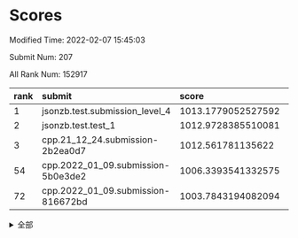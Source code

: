 # Scores

Modified Time: 2022-02-07 15:45:03

Submit Num: 207

All Rank Num: 152917

| rank |               submit               |       score        |       sigma        | pk_num |
| :--- | :--------------------------------- | :----------------- | :----------------- | :----- |
| 1    | jsonzb.test.submission_level_4     | 1013.1779052527592 | 0.7897560630388099 | 2952   |
| 2    | jsonzb.test.test_1                 | 1012.9728385510081 | 0.8280883961699932 | 2957   |
| 3    | cpp.21_12_24.submission-2b2ea0d7   | 1012.561781135622  | 0.7831895137703518 | 2951   |
| 54   | cpp.2022_01_09.submission-5b0e3de2 | 1006.3393541332575 | 0.7234850791479772 | 2953   |
| 72   | cpp.2022_01_09.submission-816672bd | 1003.7843194082094 | 0.7216190543629055 | 2956   |


<details>
<summary>全部</summary>

| rank |                 submit                 |       score        |       sigma        | pk_num |
| :--- | :------------------------------------- | :----------------- | :----------------- | :----- |
| 1    | jsonzb.test.submission_level_4         | 1013.1779052527592 | 0.7897560630388099 | 2952   |
| 2    | jsonzb.test.test_1                     | 1012.9728385510081 | 0.8280883961699932 | 2957   |
| 3    | cpp.21_12_24.submission-2b2ea0d7       | 1012.561781135622  | 0.7831895137703518 | 2951   |
| 4    | gobigger.level_3.submission_level_3_18 | 1012.0801826442627 | 0.7804022727908827 | 2955   |
| 5    | gobigger.level_3.submission_level_3_25 | 1011.2842985418546 | 0.7755640554462564 | 2953   |
| 6    | gobigger.level_3.submission_level_3_44 | 1010.902831542924  | 0.7647963203854229 | 2953   |
| 7    | gobigger.level_3.submission_level_3_30 | 1010.9024079320504 | 0.7940702885356032 | 2955   |
| 8    | gobigger.level_3.submission_level_3_5  | 1010.5123850150369 | 0.7541495678049595 | 2953   |
| 9    | gobigger.level_3.submission_level_3_34 | 1010.5023237474716 | 0.7676177632725445 | 2958   |
| 10   | gobigger.level_3.submission_level_3_36 | 1010.3295688812173 | 0.7605442079431478 | 2955   |
| 11   | gobigger.level_3.submission_level_3_33 | 1010.2563581272386 | 0.7500387354324429 | 2958   |
| 12   | gobigger.level_3.submission_level_3_14 | 1010.2364912163738 | 0.7533414246902791 | 2957   |
| 13   | gobigger.level_3.submission_level_3_45 | 1010.229416183397  | 0.7662235864982041 | 2953   |
| 14   | gobigger.level_3.submission_level_3_8  | 1010.1923158571536 | 0.7686641074404337 | 2952   |
| 15   | gobigger.level_3.submission_level_3_29 | 1010.1686493477013 | 0.7587273330177727 | 2952   |
| 16   | gobigger.level_3.submission_level_3_19 | 1010.1603716325419 | 0.7742891386620473 | 2960   |
| 17   | gobigger.level_3.submission_level_3_16 | 1010.1069068899251 | 0.7382302592209418 | 2959   |
| 18   | gobigger.level_3.submission_level_3_43 | 1010.0844372330517 | 0.749491759604643  | 2956   |
| 19   | gobigger.level_3.submission_level_3_39 | 1009.9842806877685 | 0.7733656024713611 | 2952   |
| 20   | gobigger.level_3.submission_level_3_42 | 1009.9573940987495 | 0.7368936220463094 | 2953   |
| 21   | gobigger.level_3.submission_level_3_20 | 1009.9479333498919 | 0.7546733776900166 | 2956   |
| 22   | gobigger.level_3.submission_level_3_1  | 1009.9464054794513 | 0.7479573612472488 | 2952   |
| 23   | gobigger.level_3.submission_level_3_11 | 1009.928467123915  | 0.7793235882359034 | 2957   |
| 24   | gobigger.level_3.submission_level_3_35 | 1009.9136229984002 | 0.7635816523946242 | 2954   |
| 25   | gobigger.level_3.submission_level_3_37 | 1009.8790235367579 | 0.7511734923655482 | 2957   |
| 26   | gobigger.level_3.submission_level_3_15 | 1009.8509413806561 | 0.758534703013706  | 2956   |
| 27   | gobigger.level_3.submission_level_3_7  | 1009.8201789291753 | 0.7647817913032442 | 2954   |
| 28   | gobigger.level_3.submission_level_3_32 | 1009.7843732186246 | 0.7620085204047738 | 2953   |
| 29   | gobigger.level_3.submission_level_3_46 | 1009.7597144119612 | 0.752179441507212  | 2949   |
| 30   | gobigger.level_3.submission_level_3_10 | 1009.7140608510192 | 0.739806949094528  | 2955   |
| 31   | gobigger.level_3.submission_level_3_48 | 1009.5800836161873 | 0.7698991207631007 | 2955   |
| 32   | gobigger.level_3.submission_level_3_27 | 1009.5496193169386 | 0.7435603150140309 | 2954   |
| 33   | gobigger.level_3.submission_level_3_9  | 1009.5439838130314 | 0.7352455478354785 | 2951   |
| 34   | gobigger.level_3.submission_level_3_13 | 1009.5271195584169 | 0.7345919249346565 | 2956   |
| 35   | gobigger.level_3.submission_level_3_4  | 1009.5154727474926 | 0.7515533255715232 | 2957   |
| 36   | gobigger.level_3.submission_level_3_26 | 1009.4856510184219 | 0.7586529516663979 | 2959   |
| 37   | gobigger.level_3.submission_level_3_23 | 1009.4334052926698 | 0.7617923164700791 | 2953   |
| 38   | gobigger.level_3.submission_level_3_6  | 1009.3952067592703 | 0.7355646708112498 | 2959   |
| 39   | gobigger.level_3.submission_level_3_22 | 1009.3701161257444 | 0.7818197763658264 | 2958   |
| 40   | gobigger.level_3.submission_level_3_24 | 1009.3473266498092 | 0.7618360096607388 | 2950   |
| 41   | gobigger.level_3.submission_level_3_17 | 1009.3451134744566 | 0.7395707622583938 | 2952   |
| 42   | gobigger.level_3.submission_level_3_2  | 1009.3108914399344 | 0.7531740701154682 | 2952   |
| 43   | gobigger.level_3.submission_level_3_31 | 1009.3093029312981 | 0.788340417783763  | 2953   |
| 44   | gobigger.level_3.submission_level_3_21 | 1009.0820069138894 | 0.7431174838574938 | 2961   |
| 45   | gobigger.level_3.submission_level_3_40 | 1009.0658047915101 | 0.749566863971038  | 2958   |
| 46   | gobigger.level_3.submission_level_3_3  | 1009.036151013848  | 0.7512515270514688 | 2951   |
| 47   | gobigger.level_3.submission_level_3_38 | 1008.9714066448446 | 0.766270117726275  | 2956   |
| 48   | gobigger.level_3.submission_level_3_49 | 1008.9150419693619 | 0.7483300107492843 | 2954   |
| 49   | gobigger.level_3.submission_level_3_47 | 1008.7321820166177 | 0.7528246486225071 | 2951   |
| 50   | gobigger.level_3.submission_level_3_41 | 1008.713228364929  | 0.7431595521506136 | 2955   |
| 51   | gobigger.level_3.submission_level_3_12 | 1008.6103816177998 | 0.7383318798816686 | 2962   |
| 52   | gobigger.level_3.submission_level_3_0  | 1008.5352997887131 | 0.7343221062422106 | 2955   |
| 53   | gobigger.level_3.submission_level_3_28 | 1008.4749079086106 | 0.7329173631397382 | 2960   |
| 54   | cpp.2022_01_09.submission-5b0e3de2     | 1006.3393541332575 | 0.7234850791479772 | 2953   |
| 55   | gobigger.level_1.submission_level_1_11 | 1004.6521957613011 | 0.7212110135816238 | 2962   |
| 56   | gobigger.level_1.submission_level_1_19 | 1004.6272247154012 | 0.7290474746730325 | 2953   |
| 57   | gobigger.level_1.submission_level_1_12 | 1004.435877791828  | 0.7229947592030684 | 2954   |
| 58   | gobigger.level_1.submission_level_1_21 | 1004.3749777522617 | 0.7188414796146362 | 2959   |
| 59   | gobigger.level_1.submission_level_1_38 | 1004.2528557828165 | 0.7334124929752943 | 2952   |
| 60   | gobigger.level_1.submission_level_1_1  | 1004.2164607770806 | 0.7218110724718926 | 2955   |
| 61   | gobigger.level_1.submission_level_1_44 | 1004.1985887489694 | 0.7113873959217054 | 2958   |
| 62   | gobigger.level_1.submission_level_1_29 | 1004.1596177890384 | 0.7185021262118305 | 2954   |
| 63   | gobigger.level_1.submission_level_1_13 | 1004.115944917647  | 0.7006763697443331 | 2952   |
| 64   | gobigger.level_1.submission_level_1_39 | 1004.0465679004104 | 0.716801460726779  | 2954   |
| 65   | gobigger.level_1.submission_level_1_8  | 1004.0304051061487 | 0.7014741244038426 | 2958   |
| 66   | gobigger.level_1.submission_level_1_14 | 1004.0002722716171 | 0.7217297188984652 | 2954   |
| 67   | gobigger.level_1.submission_level_1_15 | 1003.9350198456627 | 0.718213372402842  | 2951   |
| 68   | gobigger.level_1.submission_level_1_34 | 1003.9329350824065 | 0.7071475408620056 | 2952   |
| 69   | gobigger.level_1.submission_level_1_25 | 1003.8959469687002 | 0.7154070649969347 | 2952   |
| 70   | gobigger.level_1.submission_level_1_35 | 1003.830433139559  | 0.7172816034855156 | 2956   |
| 71   | gobigger.level_1.submission_level_1_2  | 1003.8120674803221 | 0.728813664898157  | 2958   |
| 72   | cpp.2022_01_09.submission-816672bd     | 1003.7843194082094 | 0.7216190543629055 | 2956   |
| 73   | gobigger.level_1.submission_level_1_37 | 1003.7695938576289 | 0.7197524964381584 | 2957   |
| 74   | gobigger.level_1.submission_level_1_33 | 1003.723306486129  | 0.7171310030781722 | 2955   |
| 75   | gobigger.level_1.submission_level_1_23 | 1003.7212773549658 | 0.7146004495925422 | 2948   |
| 76   | gobigger.level_1.submission_level_1_26 | 1003.705137291087  | 0.716771610081067  | 2953   |
| 77   | gobigger.level_1.submission_level_1_16 | 1003.6788639678517 | 0.7162359920358456 | 2960   |
| 78   | gobigger.level_1.submission_level_1_48 | 1003.5903517077096 | 0.7059699453367747 | 2957   |
| 79   | gobigger.level_1.submission_level_1_42 | 1003.5806504012581 | 0.7168855335497367 | 2955   |
| 80   | gobigger.level_1.submission_level_1_0  | 1003.5556217167887 | 0.7238054456916634 | 2957   |
| 81   | gobigger.level_1.submission_level_1_9  | 1003.5086029311547 | 0.7144865201026152 | 2953   |
| 82   | gobigger.level_1.submission_level_1_17 | 1003.4128106532828 | 0.7154718705596477 | 2952   |
| 83   | gobigger.level_1.submission_level_1_30 | 1003.2698499973499 | 0.72506460988994   | 2957   |
| 84   | gobigger.level_1.submission_level_1_46 | 1003.2156377116631 | 0.7140295104461839 | 2954   |
| 85   | gobigger.level_1.submission_level_1_18 | 1003.1817232623948 | 0.7138301548225011 | 2955   |
| 86   | gobigger.level_1.submission_level_1_7  | 1003.1265798380932 | 0.7218712143421911 | 2960   |
| 87   | gobigger.level_1.submission_level_1_3  | 1003.0705907411636 | 0.7173606270616474 | 2955   |
| 88   | gobigger.level_1.submission_level_1_49 | 1003.0688891375402 | 0.7177367143919475 | 2947   |
| 89   | gobigger.level_1.submission_level_1_47 | 1003.0134202726911 | 0.7105666971305139 | 2956   |
| 90   | gobigger.level_1.submission_level_1_41 | 1002.9272265158189 | 0.7106404045765222 | 2955   |
| 91   | gobigger.level_1.submission_level_1_40 | 1002.9092706237855 | 0.706129369953894  | 2951   |
| 92   | gobigger.level_1.submission_level_1_24 | 1002.8557214251579 | 0.7190514812617034 | 2955   |
| 93   | gobigger.level_1.submission_level_1_20 | 1002.851340309     | 0.7154255502291021 | 2954   |
| 94   | gobigger.level_1.submission_level_1_6  | 1002.8137139746688 | 0.7063411276466436 | 2956   |
| 95   | gobigger.level_1.submission_level_1_27 | 1002.6477813139835 | 0.7027305437214593 | 2955   |
| 96   | gobigger.level_1.submission_level_1_22 | 1002.5929238279538 | 0.7096600208397207 | 2950   |
| 97   | gobigger.level_1.submission_level_1_36 | 1002.5506613502317 | 0.7128073345188006 | 2952   |
| 98   | gobigger.level_1.submission_level_1_31 | 1002.5324352527214 | 0.7187078229142654 | 2954   |
| 99   | gobigger.level_1.submission_level_1_45 | 1002.4688960449745 | 0.7094743263322815 | 2961   |
| 100  | gobigger.level_1.submission_level_1_28 | 1002.3380920246066 | 0.7053812982844019 | 2956   |
| 101  | gobigger.level_1.submission_level_1_43 | 1002.1849868553516 | 0.7107671861827708 | 2961   |
| 102  | gobigger.level_1.submission_level_1_10 | 1002.0269083914238 | 0.7175022155965874 | 2954   |
| 103  | gobigger.level_1.submission_level_1_32 | 1001.86007818475   | 0.7122370188546322 | 2953   |
| 104  | gobigger.level_1.submission_level_1_4  | 1001.7943287117762 | 0.7178827654644837 | 2957   |
| 105  | gobigger.level_1.submission_level_1_5  | 1001.3726893668296 | 0.7102279813749274 | 2948   |
| 106  | gobigger.random.submission_random_49   | 997.6805835513984  | 0.7044770238965345 | 2952   |
| 107  | gobigger.random.submission_random_6    | 997.241987293897   | 0.6984745060361951 | 2957   |
| 108  | gobigger.random.submission_random_24   | 997.0614470932449  | 0.7181080945064225 | 2951   |
| 109  | gobigger.random.submission_random_41   | 997.0189890252366  | 0.7176819641303436 | 2956   |
| 110  | gobigger.random.submission_random_37   | 996.8965959569066  | 0.7139080888785009 | 2957   |
| 111  | gobigger.random.submission_random_40   | 996.7968892912571  | 0.7161952545731366 | 2955   |
| 112  | gobigger.random.submission_random_8    | 996.7794867408976  | 0.7017082294362059 | 2955   |
| 113  | gobigger.random.submission_random_48   | 996.7540691407783  | 0.7144138436431264 | 2957   |
| 114  | gobigger.random.submission_random_38   | 996.7436639658708  | 0.7107612638199737 | 2953   |
| 115  | gobigger.random.submission_random_44   | 996.7087390740394  | 0.7079080213580967 | 2956   |
| 116  | gobigger.random.submission_random_1    | 996.6566064367537  | 0.72076587252854   | 2951   |
| 117  | gobigger.random.submission_random_20   | 996.5726786199102  | 0.7100009997644714 | 2957   |
| 118  | gobigger.random.submission_random_21   | 996.5458282247002  | 0.7069826637264742 | 2959   |
| 119  | gobigger.random.submission_random_27   | 996.4306773831537  | 0.7136419623899807 | 2953   |
| 120  | gobigger.random.submission_random_42   | 996.4207725273046  | 0.7119693353298017 | 2953   |
| 121  | gobigger.random.submission_random_28   | 996.3067993394212  | 0.6943494558207053 | 2956   |
| 122  | gobigger.random.submission_random_25   | 996.3052976547713  | 0.7039028769993717 | 2950   |
| 123  | gobigger.random.submission_random_22   | 996.2830184267584  | 0.7144729410759935 | 2960   |
| 124  | gobigger.random.submission_random_31   | 996.2803234585235  | 0.6916079331367913 | 2958   |
| 125  | gobigger.random.submission_random_32   | 996.2544302265181  | 0.7108038195563665 | 2955   |
| 126  | gobigger.random.submission_random_0    | 996.2160548543086  | 0.7018265702490274 | 2959   |
| 127  | gobigger.random.submission_random_36   | 996.2095389488189  | 0.7175900823823345 | 2956   |
| 128  | gobigger.random.submission_random_26   | 996.2074732148926  | 0.7036047518814356 | 2958   |
| 129  | gobigger.random.submission_random_5    | 996.0760186703301  | 0.7059382773277568 | 2959   |
| 130  | gobigger.random.submission_random_16   | 996.034338062055   | 0.7050195192143821 | 2955   |
| 131  | gobigger.random.submission_random_30   | 996.0131985931406  | 0.707844541441638  | 2959   |
| 132  | gobigger.random.submission_random_15   | 995.9202171077958  | 0.7155693977636604 | 2952   |
| 133  | gobigger.random.submission_random_45   | 995.9104408486045  | 0.7078530215665262 | 2948   |
| 134  | gobigger.random.submission_random_39   | 995.9067152404053  | 0.7196317010533854 | 2956   |
| 135  | gobigger.random.submission_random_47   | 995.7655856309832  | 0.715758260811548  | 2950   |
| 136  | gobigger.random.submission_random_29   | 995.7267805903941  | 0.7031634931050496 | 2960   |
| 137  | gobigger.random.submission_random_12   | 995.5634041511505  | 0.7121021760585471 | 2956   |
| 138  | gobigger.random.submission_random_35   | 995.548155705247   | 0.6998048411286416 | 2952   |
| 139  | gobigger.random.submission_random_4    | 995.49272664627    | 0.7188155511694627 | 2948   |
| 140  | gobigger.random.submission_random_2    | 995.4416964153593  | 0.711272848132896  | 2949   |
| 141  | gobigger.random.submission_random_17   | 995.4256454428852  | 0.7179975368640995 | 2959   |
| 142  | gobigger.random.submission_random_34   | 995.3499304275521  | 0.7150775905364976 | 2961   |
| 143  | gobigger.random.submission_random_7    | 995.3120583772419  | 0.7212265566535205 | 2951   |
| 144  | gobigger.random.submission_random_14   | 995.2942999108988  | 0.7152446851947887 | 2957   |
| 145  | gobigger.random.submission_random_33   | 995.1702055736239  | 0.7044232044498201 | 2954   |
| 146  | gobigger.random.submission_random_13   | 995.1327829161947  | 0.7073397560742927 | 2955   |
| 147  | gobigger.random.submission_random_43   | 995.1180177023693  | 0.7216988220581906 | 2961   |
| 148  | gobigger.random.submission_random_18   | 995.1104759286237  | 0.7246599335555264 | 2956   |
| 149  | gobigger.random.submission_random_23   | 995.042674905108   | 0.7068588983197309 | 2953   |
| 150  | gobigger.random.submission_random_9    | 995.0338630793559  | 0.7035634904796176 | 2953   |
| 151  | gobigger.random.submission_random_3    | 994.9914875717747  | 0.7141627837749704 | 2957   |
| 152  | gobigger.random.submission_random_46   | 994.9283336359655  | 0.7169567461686388 | 2961   |
| 153  | gobigger.random.submission_random_11   | 994.8858919773887  | 0.7413783634931491 | 2953   |
| 154  | gobigger.level_2.submission_level_2_31 | 994.8553306806456  | 0.7203327775846541 | 2954   |
| 155  | gobigger.random.submission_random_19   | 994.729365947054   | 0.7017514457553985 | 2959   |
| 156  | gobigger.random.submission_random_10   | 994.5955846902909  | 0.7145225639637866 | 2954   |
| 157  | gobigger.level_2.submission_level_2_41 | 993.9879115329337  | 0.7232576890434238 | 2955   |
| 158  | gobigger.level_2.submission_level_2_14 | 993.8095777960616  | 0.7254874172605758 | 2957   |
| 159  | gobigger.level_2.submission_level_2_44 | 993.2721714623847  | 0.7425055171470218 | 2957   |
| 160  | gobigger.level_2.submission_level_2_33 | 992.9703136238511  | 0.751907289010619  | 2960   |
| 161  | gobigger.level_2.submission_level_2_5  | 992.8982204580687  | 0.7560996907458485 | 2952   |
| 162  | gobigger.level_2.submission_level_2_10 | 992.8767976779078  | 0.7576884163268424 | 2955   |
| 163  | gobigger.level_2.submission_level_2_1  | 992.8588556518691  | 0.7235193946380036 | 2947   |
| 164  | gobigger.level_2.submission_level_2_21 | 992.7949797890329  | 0.73008181642081   | 2952   |
| 165  | gobigger.level_2.submission_level_2_38 | 992.7297351193882  | 0.7280611963472483 | 2954   |
| 166  | gobigger.level_2.submission_level_2_2  | 992.695054628087   | 0.7524871008302305 | 2959   |
| 167  | gobigger.level_2.submission_level_2_4  | 992.6856741347322  | 0.7397469307223109 | 2956   |
| 168  | gobigger.level_2.submission_level_2_49 | 992.6836069472324  | 0.7339177902114471 | 2956   |
| 169  | gobigger.level_2.submission_level_2_16 | 992.4979414022014  | 0.7460067454972857 | 2950   |
| 170  | gobigger.level_2.submission_level_2_47 | 992.4783624726177  | 0.7465447969922032 | 2955   |
| 171  | gobigger.level_2.submission_level_2_24 | 992.4737030092215  | 0.7363240863460905 | 2955   |
| 172  | gobigger.level_2.submission_level_2_40 | 992.4724723368265  | 0.7544382359417371 | 2952   |
| 173  | gobigger.level_2.submission_level_2_0  | 992.4702192306261  | 0.7345378478128476 | 2958   |
| 174  | gobigger.level_2.submission_level_2_45 | 992.4363093122805  | 0.7294209765105075 | 2955   |
| 175  | gobigger.level_2.submission_level_2_30 | 992.3270989842484  | 0.7445483555390855 | 2956   |
| 176  | gobigger.level_2.submission_level_2_17 | 992.2823509179406  | 0.7519749550505441 | 2948   |
| 177  | gobigger.level_2.submission_level_2_19 | 992.26221598136    | 0.7443118547948581 | 2960   |
| 178  | gobigger.level_2.submission_level_2_23 | 992.2115844748814  | 0.723026230384286  | 2956   |
| 179  | gobigger.level_2.submission_level_2_25 | 992.1955262583905  | 0.7521422239411737 | 2959   |
| 180  | gobigger.level_2.submission_level_2_3  | 992.14597229867    | 0.7578346046149973 | 2957   |
| 181  | gobigger.level_2.submission_level_2_11 | 992.1337056719971  | 0.7393574132638172 | 2957   |
| 182  | gobigger.level_2.submission_level_2_36 | 992.1234214591082  | 0.751870657839913  | 2957   |
| 183  | gobigger.level_2.submission_level_2_48 | 992.0684305666464  | 0.7409504929332563 | 2956   |
| 184  | gobigger.level_2.submission_level_2_26 | 991.9341848485282  | 0.7581457822577147 | 2945   |
| 185  | gobigger.level_2.submission_level_2_46 | 991.8984511620591  | 0.7276600477571967 | 2957   |
| 186  | gobigger.level_2.submission_level_2_15 | 991.8378844666662  | 0.7510522026990337 | 2957   |
| 187  | gobigger.level_2.submission_level_2_28 | 991.8363113519231  | 0.7471683533243937 | 2959   |
| 188  | gobigger.level_2.submission_level_2_6  | 991.7855148821615  | 0.7433111780342925 | 2949   |
| 189  | gobigger.level_2.submission_level_2_12 | 991.7835606330979  | 0.7432409255257048 | 2959   |
| 190  | gobigger.level_2.submission_level_2_13 | 991.706802509788   | 0.7543545346532929 | 2949   |
| 191  | gobigger.level_2.submission_level_2_37 | 991.6649888206155  | 0.7488650652746882 | 2959   |
| 192  | gobigger.level_2.submission_level_2_42 | 991.5713232574722  | 0.757850831553384  | 2951   |
| 193  | gobigger.level_2.submission_level_2_22 | 991.4821127242046  | 0.7472793489240589 | 2951   |
| 194  | gobigger.level_2.submission_level_2_39 | 991.3205880543904  | 0.7567244084869732 | 2955   |
| 195  | gobigger.level_2.submission_level_2_7  | 991.3152914823407  | 0.76103873203499   | 2958   |
| 196  | gobigger.level_2.submission_level_2_35 | 991.2800318412694  | 0.7524402413611655 | 2952   |
| 197  | gobigger.level_2.submission_level_2_8  | 991.2466091064729  | 0.7517612571200348 | 2952   |
| 198  | gobigger.level_2.submission_level_2_29 | 991.242629680129   | 0.7543034509163177 | 2958   |
| 199  | gobigger.level_2.submission_level_2_34 | 991.1769004429333  | 0.7524661013770262 | 2956   |
| 200  | gobigger.level_2.submission_level_2_18 | 991.1410864079265  | 0.7535811042843708 | 2947   |
| 201  | gobigger.level_2.submission_level_2_32 | 991.133603099994   | 0.7555509403632187 | 2952   |
| 202  | gobigger.level_2.submission_level_2_27 | 990.8712910153888  | 0.7450974821486868 | 2955   |
| 203  | gobigger.level_2.submission_level_2_9  | 990.8660209878364  | 0.7383242741608372 | 2959   |
| 204  | gobigger.level_2.submission_level_2_43 | 990.4165510889243  | 0.7537388074910449 | 2956   |
| 205  | gobigger.level_2.submission_level_2_20 | 988.8893341304363  | 0.7674664547460459 | 2959   |
| 206  | gobigger.none.submission_none_0        | 976.5696906632597  | 1.4091546269785427 | 2954   |
| 207  | gobigger.none.submission_none_1        | 973.9590085413894  | 1.7895678380389504 | 2960   |

</details>